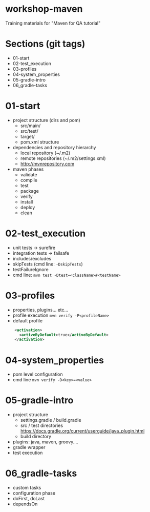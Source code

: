 # workshop-maven
Training materials for "Maven for QA tutorial"


# Sections (git tags)

+ 01-start
+ 02-test_execution
+ 03-profiles
+ 04-system_properties
+ 05-gradle-intro
+ 06_gradle-tasks


# 01-start

+ project structure (dirs and pom)
  + src/main/
  + src/test/
  + target/
  + pom.xml structure
+ dependencies and repository hierarchy
  + local repository (~/.m2)
  + remote repositories (~/.m2/settings.xml)
  + http://mvnrepository.com
+ maven phases
  + validate
  + compile
  + test
  + package
  + verify
  + install
  + deploy
  + clean

# 02-test_execution

+ unit tests -> surefire
+ integration tests -> failsafe
+ includes/excludes
+ skipTests (cmd line: `-DskipTests`)
+ testFailureIgnore
+ cmd line: `mvn test -Dtest=<className>#<testName>`

# 03-profiles

+ properties, plugins... etc...
+ profile execution `mvn verify -P<profileName>`
+ default profile

```xml
    <activation>
      <activeByDefault>true</activeByDefault>
    </activation>
```

# 04-system_properties

+ pom level configuration
+ cmd line `mvn verify -D<key>=<value>`


# 05-gradle-intro

+ project structure
  + settings.gradle / build.gradle  
  + src / test directories https://docs.gradle.org/current/userguide/java_plugin.html
  + build directory
+ plugins: java, maven, groovy....
+ gradle wrapper
+ test execution

# 06_gradle-tasks

+ custom tasks
+ configuration phase
+ doFirst, doLast
+ dependsOn
